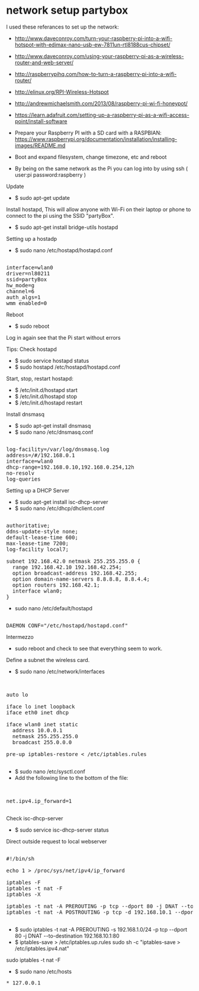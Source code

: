network setup partybox
======================

I used these referances to set up the network:
* http://www.daveconroy.com/turn-your-raspberry-pi-into-a-wifi-hotspot-with-edimax-nano-usb-ew-7811un-rtl8188cus-chipset/
* http://www.daveconroy.com/using-your-raspberry-pi-as-a-wireless-router-and-web-server/
* http://raspberrypihq.com/how-to-turn-a-raspberry-pi-into-a-wifi-router/
* http://elinux.org/RPI-Wireless-Hotspot
* http://andrewmichaelsmith.com/2013/08/raspberry-pi-wi-fi-honeypot/
* https://learn.adafruit.com/setting-up-a-raspberry-pi-as-a-wifi-access-point/install-software

* Prepare your Raspberry PI with a SD card with a RASPBIAN:
https://www.raspberrypi.org/documentation/installation/installing-images/README.md
* Boot and expand filesystem, change timezone, etc and reboot
* By being on the same network as the Pi you can log into by using ssh ( user:pi password:raspberry )

Update
* $ sudo apt-get update

Install hostapd, This will allow anyone with Wi-Fi on their laptop or phone to connect to the pi using the SSID "partyBox".

* $ sudo apt-get install bridge-utils hostapd

Setting up a hostadp 
* $ sudo nano /etc/hostapd/hostapd.conf 

<pre> 
interface=wlan0
driver=nl80211
ssid=partyBox
hw_mode=g
channel=6
auth_algs=1
wmm_enabled=0 
</pre>

Reboot 
* $ sudo reboot

Log in again see that the Pi start without errors

Tips: Check hostapd
* $ sudo service hostapd status
* $ sudo hostapd /etc/hostapd/hostapd.conf

Start, stop, restart hostapd:
* $ /etc/init.d/hostapd start
* $ /etc/init.d/hostapd stop
* $ /etc/init.d/hostapd restart

Install dnsmasq
* $ sudo apt-get install dnsmasq 
* $ sudo nano /etc/dnsmasq.conf

<pre>

log-facility=/var/log/dnsmasq.log
address=/#/192.168.0.1
interface=wlan0
dhcp-range=192.168.0.10,192.168.0.254,12h
no-resolv
log-queries
</pre>

Setting up a DHCP Server

* $ sudo apt-get install isc-dhcp-server
* $ sudo nano /etc/dhcp/dhclient.conf 

<pre> 
authoritative;
ddns-update-style none;
default-lease-time 600;
max-lease-time 7200;
log-facility local7;

subnet 192.168.42.0 netmask 255.255.255.0 {
  range 192.168.42.10 192.168.42.254;
  option broadcast-address 192.168.42.255;
  option domain-name-servers 8.8.8.8, 8.8.4.4;
  option routers 192.168.42.1;
  interface wlan0;
}
</pre>

* sudo nano /etc/default/hostapd

<pre> 
DAEMON_CONF="/etc/hostapd/hostapd.conf"
</pre>

Intermezzo
* sudo reboot and check to see that everything seem to work.

Define a subnet the wireless card.
* $ sudo nano /etc/network/interfaces

<pre> 
 
auto lo

iface lo inet loopback
iface eth0 inet dhcp

iface wlan0 inet static
  address 10.0.0.1
  netmask 255.255.255.0
  broadcast 255.0.0.0

pre-up iptables-restore < /etc/iptables.rules

</pre>

* $ sudo nano /etc/sysctl.conf
* Add the following line to the bottom of the file:
<pre> 

net.ipv4.ip_forward=1

</pre>

Check isc-dhcp-server
* $ sudo service isc-dhcp-server status

Direct outside request to local webserver 
<pre>

#!/bin/sh

echo 1 > /proc/sys/net/ipv4/ip_forward

iptables -F
iptables -t nat -F
iptables -X

iptables -t nat -A PREROUTING -p tcp --dport 80 -j DNAT --to-destination 192.168.10.1:80
iptables -t nat -A POSTROUTING -p tcp -d 192.168.10.1 --dport 80 -j SNAT --to-source 192.168.10.11

</pre>
* $ sudo iptables -t nat -A PREROUTING -s 192.168.1.0/24 -p tcp --dport 80 -j DNAT --to-destination 192.168.10.1:80
* $ iptables-save > /etc/iptables.up.rules
sudo sh -c "iptables-save > /etc/iptables.ipv4.nat"

sudo iptables -t nat -F

* $ sudo nano /etc/hosts
<pre>
* 127.0.0.1 
</pre>

